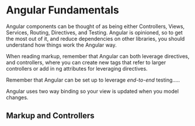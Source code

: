 # Angular Fundamentals #

Angular components can be thought of as being either Controllers, Views, Services, Routing, Directives, and Testing. Angular is opinioned, so to get the most out of it, and reduce dependencies on other libraries, you should understand how things work the Angular way.

When reading markup, remember that Angular can both leverage directives, and controllers, where you can create new tags that refer to larger controllers or add in ng attributes for leveraging directives.

Remember that Angular can be set up to leverage *end-to-end* testing.....

Angular uses two way binding so your view is updated when you model changes.


## Markup and Controllers ##


